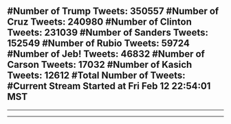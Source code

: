 #Number of Trump Tweets: 350557
#Number of Cruz Tweets: 240980
#Number of Clinton Tweets: 231039
#Number of Sanders Tweets: 152549
#Number of Rubio Tweets: 59724
#Number of Jeb! Tweets: 46832
#Number of Carson Tweets: 17032
#Number of Kasich Tweets: 12612
#Total Number of Tweets:  
#Current Stream Started at Fri Feb 12 22:54:01 MST
---
---
---
